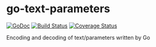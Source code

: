 go-text-parameters
==================

[![GoDoc](http://godoc.org/github.com/gongo/text-parameters?status.svg)](http://godoc.org/github.com/gongo/text-parameters)
[![Build Status](https://travis-ci.org/gongo/text-parameters.svg)](https://travis-ci.org/gongo/text-parameters)
[![Coverage Status](https://coveralls.io/repos/gongo/text-parameters/badge.png)](https://coveralls.io/r/gongo/text-parameters)

Encoding and decoding of text/parameters written by Go
